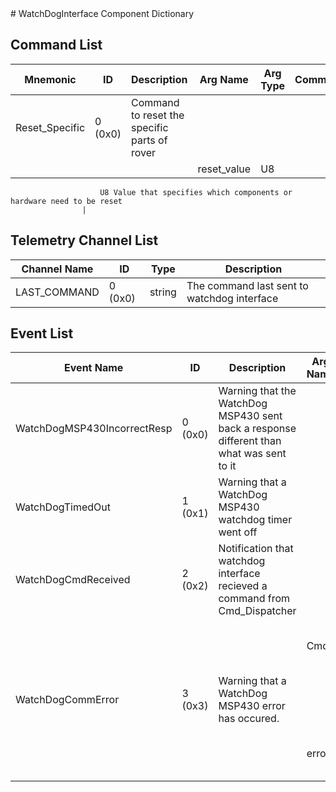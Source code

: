 <title>WatchDogInterface Component Dictionary</title>
# WatchDogInterface Component Dictionary


## Command List

|Mnemonic|ID|Description|Arg Name|Arg Type|Comment
|---|---|---|---|---|---|
|Reset_Specific|0 (0x0)|Command to reset the specific parts of rover| | |
| | | |reset_value|U8|
                    	U8 Value that specifies which components or hardware need to be reset
                    |

## Telemetry Channel List

|Channel Name|ID|Type|Description|
|---|---|---|---|
|LAST_COMMAND|0 (0x0)|string|The command last sent to watchdog interface|

## Event List

|Event Name|ID|Description|Arg Name|Arg Type|Arg Size|Description
|---|---|---|---|---|---|---|
|WatchDogMSP430IncorrectResp|0 (0x0)|Warning that the WatchDog MSP430 sent back a response different than what was sent to it| | | | |
|WatchDogTimedOut|1 (0x1)|Warning that a WatchDog MSP430 watchdog timer went off| | | | |
|WatchDogCmdReceived|2 (0x2)|Notification that watchdog interface recieved a command from Cmd_Dispatcher| | | | |
| | | |Cmd|Fw::LogStringArg&|50|The cmd that watchdog interface processed|
|WatchDogCommError|3 (0x3)|Warning that a WatchDog MSP430 error has occured.| | | | |
| | | |error|U32||The watchdog error value (reference to documentation)|
